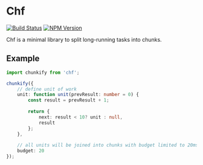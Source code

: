 # Chf
[![Build Status](https://img.shields.io/travis/dfilatov/chf/master.svg?style=flat-square)](https://travis-ci.org/dfilatov/chf/branches)
[![NPM Version](https://img.shields.io/npm/v/chf.svg?style=flat-square)](https://www.npmjs.com/package/chf)

Chf is a minimal library to split long-running tasks into chunks.

## Example
```ts
import chunkify from 'chf';

chunkify({
    // define unit of work
    unit: function unit(prevResult: number = 0) {
        const result = prevResult + 1;
        
        return {            
            next: result < 10? unit : null,
            result
        };
    }, 
    
    // all units will be joined into chunks with budget limited to 20ms
    budget: 20
});
```
